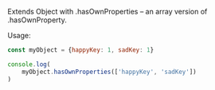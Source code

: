 Extends Object with .hasOwnProperties – an array version of .hasOwnProperty.

Usage:

``` js
const myObject = {happyKey: 1, sadKey: 1}

console.log(
    myObject.hasOwnProperties(['happyKey', 'sadKey'])
)
```